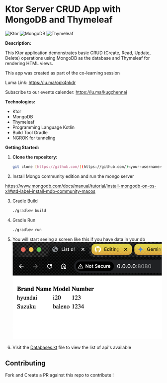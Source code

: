 # Ktor Server CRUD App with MongoDB and Thymeleaf

![Ktor](https://img.shields.io/badge/Ktor-1.6.7-blue)
![MongoDB](https://img.shields.io/badge/MongoDB-4.4-green)
![Thymeleaf](https://img.shields.io/badge/Thymeleaf-3.0.12-blue)

**Description:**

This Ktor application demonstrates basic CRUD (Create, Read, Update, Delete) operations using MongoDB as the database and Thymeleaf for rendering HTML views.

This app was created as part of the co-learning session

Luma Link:
https://lu.ma/opk4nkdr

Subscribe to our events calender:
https://lu.ma/kugchennai

**Technologies:**

* Ktor
* MongoDB
* Thymeleaf
* Programming Language Kotlin
* Build Tool Gradle
* NGROK for tunneling

**Getting Started:**

1. **Clone the repository:**

   ```bash
   git clone [https://github.com/](https://github.com/)<your-username>/ktor-crud-app.git
   ```
   
2. Install Mongo community edition and run the mongo server

https://www.mongodb.com/docs/manual/tutorial/install-mongodb-on-os-x/#std-label-install-mdb-community-macos


3. Gradle Build

    ```bash
   ./gradlew build
   ```

4. Gradle Run

    ```bash
   ./gradlew run
   ```
5. You will start seeing a screen like this if you have data in your db
   ![sample](images/screenshot.png)

6. Visit the [Databases.kt](src/main/kotlin/example/com/plugins/Databases.kt) file to view the list of api's available


## Contributing

Fork and Create a PR against this repo to contribute !